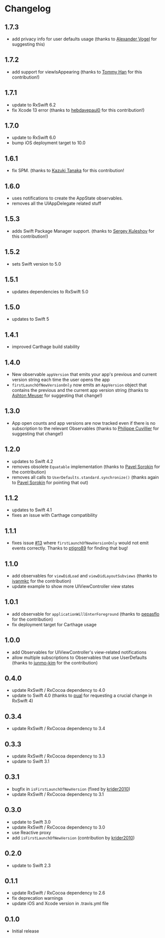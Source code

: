 Changelog
=========
1.7.3
-----
- add privacy info for user defaults usage (thanks to [Alexander Vogel](https://github.com/netrager) for suggesting this)

1.7.2
-----
- add support for viewIsAppearing (thanks to [Tommy Han](https://github.com/tommyming) for this contribution!)

1.7.1
-----
- update to RxSwift 6.2
- fix Xcode 13 error (thanks to [hebdavepaul0](https://github.com/hebdavepaul0) for this contribution!)

1.7.0
-----
- update to RxSwift 6.0
- bump iOS deployment target to 10.0

1.6.1
-----
- fix SPM. (thanks to  [Kazuki Tanaka](https://github.com/KazukiTanaka) for this contribution!

1.6.0
-----
- uses notifications to create the AppState observables. 
- removes all the UIAppDelegate related stuff

1.5.3
-----
- adds Swift Package Manager support. (thanks to [Sergey Kuleshov](https://github.com/svyatogor) for this contribution!)

1.5.2
-----
- sets Swift version to 5.0

1.5.1
-----
- updates dependencies to RxSwift 5.0

1.5.0
-----
- updates to Swift 5

1.4.1
-----
- improved Carthage build stability

1.4.0
-----
- New observable `appVersion` that emits your app's previous and current version string each time the user opens the app
- `firstLaunchOfNewVersionOnly` now emits an `AppVersion` object that contains the previous and the current app version string (thanks to [Ashton Meuser](https://github.com/ashtonmeuser) for suggesting that change!)

1.3.0
-----
- App open counts and app versions are now tracked even if there is no subscription to the relevant Observables  (thanks to [Philippe Cuvillier](https://github.com/PhilippeCuvillier) for suggesting that change!)

1.2.0
-----
- updates to Swift 4.2
- removes obsolete `Equatable` implementation (thanks to [Pavel Sorokin](https://github.com/NeverwinterMoon) for the contribution)
- removes all calls to `UserDefaults.standard.synchronize()` (thanks again to [Pavel Sorokin](https://github.com/NeverwinterMoon) for pointing that out)

1.1.2
-----
- updates to Swift 4.1
- fixes an issue with Carthage compatibility

1.1.1
-----
- fixes issue [#13](https://github.com/pixeldock/RxAppState/issues/13) where `firstLaunchOfNewVersionOnly` would not emit events correctly. Thanks to [ptigro89](https://github.com/ptigro89) for finding that bug!

1.1.0
-----
- add observables for `viewDidLoad` and `viewDidLayoutSubviews` (thanks to [ivanmkc](https://github.com/ivanmkc) for the contribution)
- update example to show more UIViewController view states

1.0.1
-----
- add observable for `applicationWillEnterForeground` (thanks to [pepasflo](https://github.com/pepasflo) for the contribution)
- fix deployment target for Carthage usage

1.0.0
-----
- add Observables for UIViewController's view-related notifications
- allow multiple subscriptions to Observables that use UserDefaults (thanks to [junmo-kim](https://github.com/junmo-kim) for the contribution)

0.4.0
-----
- update RxSwift / RxCocoa dependency to 4.0
- update to Swift 4.0 (thanks to [pual](https://github.com/pual) for requesting a crucial change in RxSwift 4)

0.3.4
-----
- update RxSwift / RxCocoa dependency to 3.4

0.3.3
-----
- update RxSwift / RxCocoa dependency to 3.3
- update to Swift 3.1

0.3.1
-----
- bugfix in `isFirstLaunchOfNewVersion` (fixed by [krider2010](https://github.com/krider2010))
- update RxSwift / RxCocoa dependency to 3.1

0.3.0
-----
- update to Swift 3.0
- update RxSwift / RxCocoa dependency to 3.0
- use Reactive proxy
- add `isFirstLaunchOfNewVersion` (contribution by [krider2010](https://github.com/krider2010))

0.2.0
-----
- update to Swift 2.3

0.1.1
-----
- update RxSwift / RxCocoa dependency to 2.6
- fix deprecation warnings
- update iOS and Xcode version in .travis.yml file

0.1.0
-----
- Initial release
